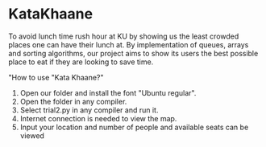# KataKhaane
To avoid lunch time rush hour at KU by showing us the least crowded places one can have their lunch at. By implementation of queues, arrays and sorting algorithms, our project aims to show its users the best possible place to eat if they are looking to save time.

"How to use "Kata Khaane?"

1. Open our folder and install the font "Ubuntu regular".
2. Open the folder in any compiler.
3. Select trial2.py in any compiler and run it.
4. Internet connection is needed to view the map.
5. Input your location and number of people and available seats can be viewed
